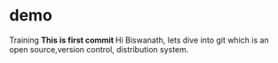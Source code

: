 # demo
Training
<b> This is first commit </b>
Hi Biswanath, lets dive into git which is an open source,version control, distribution system.
